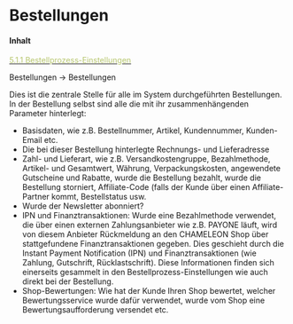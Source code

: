 # Bestellungen

#### Inhalt

[<span style="color:#B7C66E">5.1.1 Bestellprozess-Einstellungen</span>](bestellprozess-einstellungen.md)

Bestellungen → Bestellungen

Dies ist die zentrale Stelle für alle im System durchgeführten Bestellungen. In der Bestellung selbst sind alle die mit ihr zusammenhängenden Parameter hinterlegt:

* Basisdaten, wie z.B. Bestellnummer, Artikel, Kundennummer, Kunden-Email etc.
* Die bei dieser Bestellung hinterlegte Rechnungs- und Lieferadresse
* Zahl- und Lieferart, wie z.B. Versandkostengruppe, Bezahlmethode, Artikel- und Gesamtwert, Währung, Verpackungskosten, angewendete Gutscheine und Rabatte, wurde die Bestellung bezahlt, wurde die Bestellung storniert, Affiliate-Code (falls der Kunde über einen Affiliate-Partner kommt, Bestellstatus usw.
* Wurde der Newsletter abonniert?
* IPN und Finanztransaktionen: Wurde eine Bezahlmethode verwendet, die über einen externen Zahlungsanbieter wie z.B. PAYONE läuft, wird von diesem Anbieter Rückmeldung an den CHAMELEON Shop über stattgefundene Finanztransaktionen gegeben. Dies geschieht durch die Instant Payment Notification (IPN) und Finanztransaktionen (wie Zahlung, Gutschrift, Rücklastschrift). Diese Informationen finden sich einerseits gesammelt in den Bestellprozess-Einstellungen wie auch direkt bei der Bestellung. 
* Shop-Bewertungen: Wie hat der Kunde Ihren Shop bewertet, welcher Bewertungsservice wurde dafür verwendet, wurde vom Shop eine Bewertungsaufforderung versendet etc.
